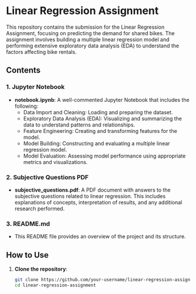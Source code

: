 # Linear Regression Assignment

This repository contains the submission for the Linear Regression Assignment, focusing on predicting the demand for shared bikes. The assignment involves building a multiple linear regression model and performing extensive exploratory data analysis (EDA) to understand the factors affecting bike rentals.

## Contents

### 1. Jupyter Notebook
- **notebook.ipynb**: A well-commented Jupyter Notebook that includes the following:
  - Data Import and Cleaning: Loading and preparing the dataset.
  - Exploratory Data Analysis (EDA): Visualizing and summarizing the data to understand patterns and relationships.
  - Feature Engineering: Creating and transforming features for the model.
  - Model Building: Constructing and evaluating a multiple linear regression model.
  - Model Evaluation: Assessing model performance using appropriate metrics and visualizations.

### 2. Subjective Questions PDF
- **subjective_questions.pdf**: A PDF document with answers to the subjective questions related to linear regression. This includes explanations of concepts, interpretation of results, and any additional research performed.

### 3. README.md
- This README file provides an overview of the project and its structure.

## How to Use

1. **Clone the repository**:
   ```sh
   git clone https://github.com/your-username/linear-regression-assignment.git
   cd linear-regression-assignment
